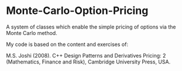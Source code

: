# Monte-Carlo-Option-Pricing

A system of classes which enable the simple pricing of options via the Monte Carlo method.

My code is based on the content and exercises of:

M.S. Joshi (2008). C++ Design Patterns and Derivatives Pricing: 2 (Mathematics, Finance and Risk), Cambridge University Press, USA.

